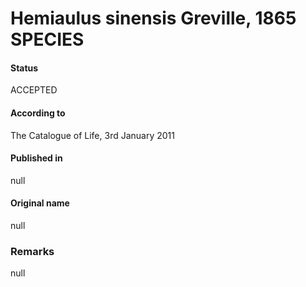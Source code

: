 Hemiaulus sinensis Greville, 1865 SPECIES
=======

#### Status
ACCEPTED

#### According to
The Catalogue of Life, 3rd January 2011

#### Published in
null

#### Original name
null

### Remarks
null
